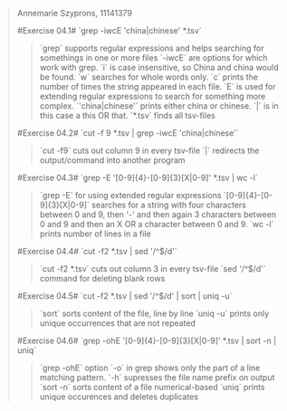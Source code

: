 > Annemarie Szyprons, 11141379 
>
> #Exercise 04.1#
>´grep -iwcE 'china|chinese' *.tsv´
>> ´grep´ supports regular expressions and helps searching for somethings in one or more files
>> ´-iwcE´ are options for which work with grep. ´i´ is case insensitive, so China and china would be found. ´w´ searches for whole words only. ´c´ prints the number of times the string appeared in each file. ´E´ is used for extending regular expressions to search for something more complex. 
>> ´'china|chinese'´ prints either china or chinese. ´|´ is in this case a this OR that.
>> ´*.tsv´ finds all tsv-files
>
> #Exercise 04.2#
>´cut -f 9 *.tsv | grep -iwcE 'china|chinese'´
>> ´cut -f9´ cuts out column 9 in every tsv-file 
>> ´|´ redirects the output/command into another program
>
>#Exercise 04.3#
>´grep -E '[0-9]{4}-[0-9]{3}[X|0-9]' *.tsv | wc -l´
>> ´grep -E´ for using extended regular expressions
>> ´[0-9]{4}-[0-9]{3}[X|0-9]´ searches for a string with four characters between 0 and 9, then '-' and then again 3 characters between 0 and 9 and then an X OR a character between 0 and 9.
>> ´wc -l´ prints number of lines in a file
>
>#Exercise 04.4#
>´cut -f2 *.tsv | sed '/^$/d'´
>> ´cut -f2 *.tsv´ cuts out column 3 in every tsv-file
>> ´sed '/^$/d'´ command for deleting blank rows
>
>#Exercise 04.5#
>´cut -f2 *.tsv | sed '/^$/d' | sort | uniq -u´
>> ´sort´ sorts content of the file, line by line
>> ´uniq -u´ prints only unique occurrences that are not repeated
>
>#Exercise 04.6#
>´grep -ohE '[0-9]{4}-[0-9]{3}[X|0-9]' *.tsv | sort -n | uniq´
>> ´grep -ohE´ option ´-o´ in grep shows only the part of a line matching pattern. ´-h´ supresses the file name prefix on output
>> ´sort -n´ sorts content of a file numerical-based
>> ´uniq´ prints unique occurences and deletes duplicates


